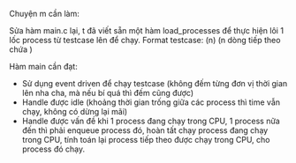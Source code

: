 Chuyện m cần làm:

Sửa hàm main.c lại, t đã viết sẵn một hàm load_processes để thực hiện lôi 1 lốc process từ testcase lên để chạy.
Format testcase:
(n)
(n dòng tiếp theo chứa <pid> <niceness> <arrival time> <burst time>)

Hàm main cần đạt:
- Sử dụng event driven để chạy testcase (không đếm từng đơn vị thời gian lên nha cha, mà nếu bí quá thì đếm cũng được)
- Handle được idle (khoảng thời gian trống giữa các process thì time vẫn chạy, không có dừng lại mãi)
- Handle được vấn đề khi 1 process đang chạy trong CPU, 1 process nữa đến thì phải enqueue process đó, hoàn tất chạy process đang chạy trong CPU, tính toán lại process tiếp theo được chạy trong CPU, cho process đó chạy.

